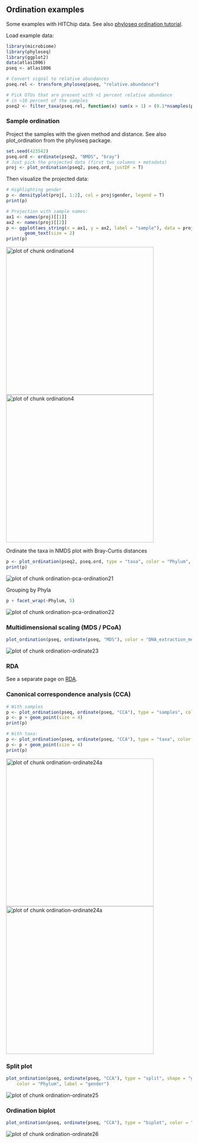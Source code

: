 ## Ordination examples

Some examples with HITChip data. See also [phyloseq ordination tutorial](http://joey711.github.io/phyloseq/plot_ordination-examples.html).

Load example data:


```r
library(microbiome)
library(phyloseq)
library(ggplot2)
data(atlas1006)
pseq <- atlas1006

# Convert signal to relative abundances
pseq.rel <- transform_phyloseq(pseq, "relative.abundance")

# Pick OTUs that are present with >1 percent relative abundance 
# in >10 percent of the samples
pseq2 <- filter_taxa(pseq.rel, function(x) sum(x > 1) > (0.1*nsamples(pseq.rel)), TRUE)
```


### Sample ordination

Project the samples with the given method and distance. See also plot_ordination from the phyloseq package.



```r
set.seed(423542)
pseq.ord <- ordinate(pseq2, "NMDS", "bray")
# Just pick the projected data (first two columns + metadata)
proj <- plot_ordination(pseq2, pseq.ord, justDF = T)
```

Then visualize the projected data:


```r
# Highlighting gender
p <- densityplot(proj[, 1:2], col = proj$gender, legend = T)
print(p)

# Projection with sample names:
ax1 <- names(proj)[[1]]
ax2 <- names(proj)[[2]]
p <- ggplot(aes_string(x = ax1, y = ax2, label = "sample"), data = proj) +
       geom_text(size = 2)
print(p)
```

<img src="figure/ordination4-1.png" title="plot of chunk ordination4" alt="plot of chunk ordination4" width="400px" /><img src="figure/ordination4-2.png" title="plot of chunk ordination4" alt="plot of chunk ordination4" width="400px" />


Ordinate the taxa in NMDS plot with Bray-Curtis distances


```r
p <- plot_ordination(pseq2, pseq.ord, type = "taxa", color = "Phylum", title = "Taxa ordination")
print(p)
```

![plot of chunk ordination-pca-ordination21](figure/ordination-pca-ordination21-1.png)

Grouping by Phyla


```r
p + facet_wrap(~Phylum, 5)
```

![plot of chunk ordination-pca-ordination22](figure/ordination-pca-ordination22-1.png)


### Multidimensional scaling (MDS / PCoA)


```r
plot_ordination(pseq, ordinate(pseq, "MDS"), color = "DNA_extraction_method") + geom_point(size = 5)
```

![plot of chunk ordination-ordinate23](figure/ordination-ordinate23-1.png)

### RDA

See a separate page on [RDA](RDA.md).


### Canonical correspondence analysis (CCA)



```r
# With samples
p <- plot_ordination(pseq, ordinate(pseq, "CCA"), type = "samples", color = "gender")
p <- p + geom_point(size = 4)
print(p)

# With taxa:
p <- plot_ordination(pseq, ordinate(pseq, "CCA"), type = "taxa", color = "Phylum")
p <- p + geom_point(size = 4)
print(p)
```

<img src="figure/ordination-ordinate24a-1.png" title="plot of chunk ordination-ordinate24a" alt="plot of chunk ordination-ordinate24a" width="400px" /><img src="figure/ordination-ordinate24a-2.png" title="plot of chunk ordination-ordinate24a" alt="plot of chunk ordination-ordinate24a" width="400px" />


### Split plot


```r
plot_ordination(pseq, ordinate(pseq, "CCA"), type = "split", shape = "gender", 
    color = "Phylum", label = "gender")
```

![plot of chunk ordination-ordinate25](figure/ordination-ordinate25-1.png)


### Ordination biplot


```r
plot_ordination(pseq, ordinate(pseq, "CCA"), type = "biplot", color = "Phylum")
```

![plot of chunk ordination-ordinate26](figure/ordination-ordinate26-1.png)







